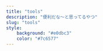 ```yaml
---
title: "tools"
description: "便利だな～と思ってるやつ"  
slug: "tools"
style:
    background: "#e0dbc3"
    color: "#7c6577"
---
```

